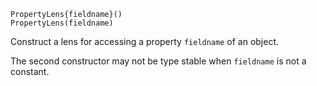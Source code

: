 ```
PropertyLens{fieldname}()
PropertyLens(fieldname)
```

Construct a lens for accessing a property `fieldname` of an object.

The second constructor may not be type stable when `fieldname` is not a constant.
